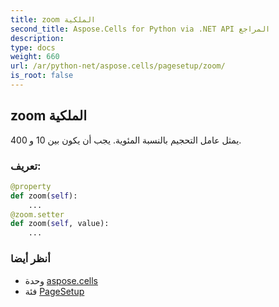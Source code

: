 ```yaml
---
title: zoom الملكية
second_title: Aspose.Cells for Python via .NET API المراجع
description:
type: docs
weight: 660
url: /ar/python-net/aspose.cells/pagesetup/zoom/
is_root: false
---
```

##  zoom الملكية

يمثل عامل التحجيم بالنسبة المئوية. يجب أن يكون بين 10 و 400.
###  تعريف:
```python
@property
def zoom(self):
    ...
@zoom.setter
def zoom(self, value):
    ...
```

###  أنظر أيضا
* وحدة [aspose.cells](../../)
* فئة [PageSetup](/cells/ar/python-net/aspose.cells/pagesetup)
